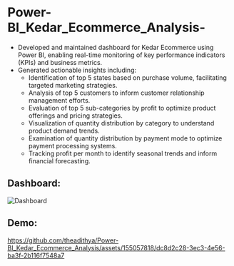 # Power-BI_Kedar_Ecommerce_Analysis-

- Developed and maintained dashboard for Kedar Ecommerce using Power BI, enabling real-time monitoring of key performance indicators (KPIs) and business metrics.
- Generated actionable insights including:
  - Identification of top 5 states based on purchase volume, facilitating targeted marketing strategies.
  - Analysis of top 5 customers to inform customer relationship management efforts.
  - Evaluation of top 5 sub-categories by profit to optimize product offerings and pricing strategies.
  - Visualization of quantity distribution by category to understand product demand trends.
  - Examination of quantity distribution by payment mode to optimize payment processing systems.
  - Tracking profit per month to identify seasonal trends and inform financial forecasting.

## Dashboard:
![Dashboard](https://github.com/theadithya/Power-BI_Kedar_Ecommerce_Analysis/assets/155057818/2592fe55-52d5-45ef-a80a-c757be56fa65)

## Demo:

https://github.com/theadithya/Power-BI_Kedar_Ecommerce_Analysis/assets/155057818/dc8d2c28-3ec3-4e56-ba3f-2b116f7548a7



  
